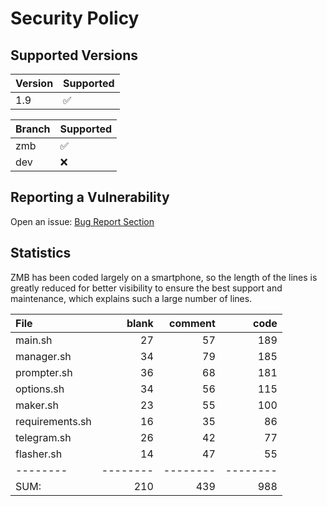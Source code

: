 # Security Policy

## Supported Versions

| Version | Supported          |
| ------- | ------------------ |
| 1.9     | :white_check_mark: |

| Branch | Supported          |
| ------ | ------------------ |
| zmb    | :white_check_mark: |
| dev    | :x:                |

## Reporting a Vulnerability

Open an issue: [Bug Report Section](https://github.com/grm34/ZenMaxBuilder/issues/new/choose)

## Statistics

ZMB has been coded largely on a smartphone, so the length of the lines is greatly reduced for better visibility to ensure the best support and maintenance, which explains such a large number of lines.

| File            |    blank |  comment |     code |
| :-------------- | -------: | -------: | -------: |
| main.sh         |       27 |       57 |      189 |
| manager.sh      |       34 |       79 |      185 |
| prompter.sh     |       36 |       68 |      181 |
| options.sh      |       34 |       56 |      115 |
| maker.sh        |       23 |       55 |      100 |
| requirements.sh |       16 |       35 |       86 |
| telegram.sh     |       26 |       42 |       77 |
| flasher.sh      |       14 |       47 |       55 |
| --------        | -------- | -------- | -------- |
| SUM:            |      210 |      439 |      988 |
